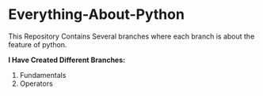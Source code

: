 # Everything-About-Python
This Repository Contains Several branches where each branch is about the feature of python.

**I Have Created Different Branches:**
1. Fundamentals
2. Operators

